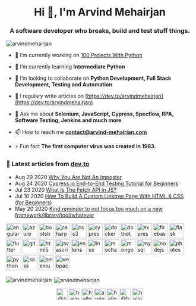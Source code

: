 <h1 align="center">Hi 👋, I'm Arvind Mehairjan</h1>
<h3 align="center">A software developer who breaks, build and test stuff things.</h3>

<p align="left"> <img src="https://komarev.com/ghpvc/?username=arvindmehairjan" alt="arvindmehairjan" /> </p>

- 🔭 I’m currently working on [100 Projects With Python](https://www.udemy.com/course/100-days-of-code/)

- 🌱 I’m currently learning **Intermediate Python**

- 👯 I’m looking to collaborate on **Python Development, Full Stack Development, Testing and Automation**

- 📝 I regulary write articles on [https://dev.to/arvindmehairjan](https://dev.to/arvindmehairjan)

- 💬 Ask me about **Selenium, JavaScript, Cypress, Specflow, RPA, Software Testing, Jenkins and much more**

- 📫 How to reach me **contact@arvind-mehairjan.com**

- ⚡ Fun fact **The first computer virus was created in 1983.**

### 📝 Latest articles from [dev.to](https://dev.to/helloiamarra)

* Aug 29 2020 [Why You Are Not An Imposter](https://dev.to/helloiamarra/why-you-are-not-an-imposter-1cfj) 
* Aug 24 2020 [Cypress.io End-to-End Testing Tutorial for Beginners](https://dev.to/helloiamarra/cypress-io-end-to-end-testing-tutorial-for-beginners-312b) 
* Jul 23 2020 [What Is The Fetch API in JS?](https://dev.to/helloiamarra/what-is-the-fetch-api-in-js-3m9d) 
* Jul 10 2020 [How To Build A Custom Linktree Page With HTML & CSS (for Beginners)](https://dev.to/helloiamarra/how-to-build-a-custom-linktree-page-with-html-css-for-beginners-44i3) 
* May 20 2020 [Kind reminder to not focus too much on a new framework/library/tool/whatever](https://dev.to/helloiamarra/kind-reminder-to-not-focus-too-much-on-a-new-framework-libraries-tools-whatever-19e5) 
<p align="center">


<p align="left"><img src="https://devicons.github.io/devicon/devicon.git/icons/angularjs/angularjs-original.svg" alt="angularjs" width="40" height="40"/> <img src="https://www.vectorlogo.zone/logos/microsoft_azure/microsoft_azure-icon.svg" alt="azure" width="40" height="40"/> <img src="https://devicons.github.io/devicon/devicon.git/icons/bootstrap/bootstrap-plain.svg" alt="bootstrap" width="40" height="40"/> <img src="https://devicons.github.io/devicon/devicon.git/icons/csharp/csharp-original.svg" alt="csharp" width="40" height="40"/> <img src="https://devicons.github.io/devicon/devicon.git/icons/css3/css3-original-wordmark.svg" alt="css3" width="40" height="40"/> <img src="https://raw.githubusercontent.com/simple-icons/simple-icons/6e46ec1fc23b60c8fd0d2f2ff46db82e16dbd75f/icons/cypress.svg" alt="cypress" width="40" height="40"/> <img src="https://devicons.github.io/devicon/devicon.git/icons/docker/docker-original-wordmark.svg" alt="docker" width="40" height="40"/> <img src="https://devicons.github.io/devicon/devicon.git/icons/dot-net/dot-net-original-wordmark.svg" alt="dotnet" width="40" height="40"/> <img src="https://devicons.github.io/devicon/devicon.git/icons/express/express-original-wordmark.svg" alt="express" width="40" height="40"/> <img src="https://www.vectorlogo.zone/logos/firebase/firebase-icon.svg" alt="firebase" width="40" height="40"/> <img src="https://www.vectorlogo.zone/logos/pocoo_flask/pocoo_flask-icon.svg" alt="flask" width="40" height="40"/> <img src="https://www.vectorlogo.zone/logos/flutterio/flutterio-icon.svg" alt="flutter" width="40" height="40"/> <img src="https://www.vectorlogo.zone/logos/git-scm/git-scm-icon.svg" alt="git" width="40" height="40"/> <img src="https://devicons.github.io/devicon/devicon.git/icons/html5/html5-original-wordmark.svg" alt="html5" width="40" height="40"/> <img src="https://devicons.github.io/devicon/devicon.git/icons/javascript/javascript-original.svg" alt="javascript" width="40" height="40"/> <img src="https://www.vectorlogo.zone/logos/jenkins/jenkins-icon.svg" alt="jenkins" width="40" height="40"/> <img src="https://devicons.github.io/devicon/devicon.git/icons/linux/linux-original.svg" alt="linux" width="40" height="40"/> <img src="https://www.vectorlogo.zone/logos/mochajs/mochajs-icon.svg" alt="mocha" width="40" height="40"/> <img src="https://devicons.github.io/devicon/devicon.git/icons/mongodb/mongodb-original-wordmark.svg" alt="mongodb" width="40" height="40"/> <img src="https://devicons.github.io/devicon/devicon.git/icons/mysql/mysql-original-wordmark.svg" alt="mysql" width="40" height="40"/> <img src="https://devicons.github.io/devicon/devicon.git/icons/nodejs/nodejs-original-wordmark.svg" alt="nodejs" width="40" height="40"/> <img src="https://devicons.github.io/devicon/devicon.git/icons/photoshop/photoshop-plain.svg" alt="photoshop" width="40" height="40"/> <img src="https://devicons.github.io/devicon/devicon.git/icons/python/python-original.svg" alt="python" width="40" height="40"/> <img src="https://devicons.github.io/devicon/devicon.git/icons/sass/sass-original.svg" alt="sass" width="40" height="40"/> <img src="https://raw.githubusercontent.com/detain/svg-logos/780f25886640cef088af994181646db2f6b1a3f8/svg/selenium-logo.svg" alt="selenium" width="40" height="40"/> <img src="https://devicons.github.io/devicon/devicon.git/icons/webpack/webpack-original.svg" alt="webpack" width="40" height="40"/></p>

<p><img align="left" src="https://github-readme-stats.vercel.app/api/top-langs/?username=arvindmehairjan&layout=compact" alt="arvindmehairjan" /></p>

<p>&nbsp;<img align="center" src="https://github-readme-stats.vercel.app/api?username=arvindmehairjan&show_icons=true" alt="arvindmehairjan" /></p>

<p align="center">
<a href="https://codepen.io/@arvindmehairjan" target="blank"><img align="center" src="https://cdn.jsdelivr.net/npm/simple-icons@3.0.1/icons/codepen.svg" alt="@arvindmehairjan" height="30" width="30" /></a>
<a href="https://dev.to/helloiamarra" target="blank"><img align="center" src="https://cdn.jsdelivr.net/npm/simple-icons@3.0.1/icons/dev-dot-to.svg" alt="helloiamarra" height="30" width="30" /></a>
<a href="https://twitter.com/helloiamarra" target="blank"><img align="center" src="https://cdn.jsdelivr.net/npm/simple-icons@3.0.1/icons/twitter.svg" alt="helloiamarra" height="30" width="30" /></a>
<a href="https://linkedin.com/in/arvindmehairjan" target="blank"><img align="center" src="https://cdn.jsdelivr.net/npm/simple-icons@3.0.1/icons/linkedin.svg" alt="arvindmehairjan" height="30" width="30" /></a>
<a href="https://instagram.com/helloiamarra" target="blank"><img align="center" src="https://cdn.jsdelivr.net/npm/simple-icons@3.0.1/icons/instagram.svg" alt="helloiamarra" height="30" width="30" /></a>
<a href="https://medium.com/@helloiamarra" target="blank"><img align="center" src="https://cdn.jsdelivr.net/npm/simple-icons@3.0.1/icons/medium.svg" alt="@helloiamarra" height="30" width="30" /></a>
<a href="https://www.youtube.com/c/helloiamarra" target="blank"><img align="center" src="https://cdn.jsdelivr.net/npm/simple-icons@3.0.1/icons/youtube.svg" alt="helloiamarra" height="30" width="30" /></a>
</p>
